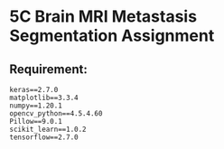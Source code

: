 # 5C Brain MRI Metastasis Segmentation Assignment

## Requirement:
    keras==2.7.0
    matplotlib==3.3.4
    numpy==1.20.1
    opencv_python==4.5.4.60
    Pillow==9.0.1
    scikit_learn==1.0.2
    tensorflow==2.7.0
